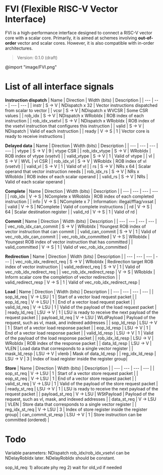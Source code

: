 # FVI (Flexible RISC-V Vector Interface)
FVI is a high-performance interface designed to connect a RISC-V vector core with a scalar core. Primarily, it is aimed at schemes involving **out-of-order** vector and scalar cores. However, it is also compatible with in-order architectures.

> Version: 0.1.0 (draft)

@import "image/FVI.png"

# List of all interface signals
**Instruction dispatch**
| Name | Direction | Width (bits) | Description |
| --- | --- | --- | --- |
| instr | S -> V | NDispatch x 32 | Vector instructions dispatched from scalar to vector |
| vcsr | S -> V | NDispatch x WVCSR | Some CSR values |
| rob_idx | S -> V | NDispatch x WRobIdx | ROB index of each instruction |
| rob_idx_vsetvl | S -> V | NDispatch x WRobIdx | ROB index of the vsetvl instruction that configures this instruction |
| valid | S -> V | NDispatch | Valid of each instruction |
| ready | V -> S | 1 | Vector core is ready to receive instructions |

**Delayed data**
| Name | Direction | Width (bits) | Description |
| --- | --- | --- | --- |
| vtype | S -> V | 9 | vtype CSR |
| rob_idx_vtype | S -> V | WRobIdx | ROB index of vtype (vsetvl) |
| valid_vtype | S -> V | 1 | Valid of vtype |
| vl | S -> V | WVL | vl CSR |
| rob_idx_vl | S -> V | WRobIdx | ROB index of vl (vsetvl) |
| valid_vl | S -> V | 1 | Valid of vl |
| rs | S -> V | NRs x 64 | Scalar operand that vector instruction needs |
| rob_idx_rs | S -> V | NRs x WRobIdx | ROB index of each scalar operand |
| valid_rs | S -> V | NRs | Valid of each scalar operand |

**Complete**
| Name | Direction | Width (bits) | Description |
| --- | --- | --- | --- |
| rob_idx | V -> S | NComplete x WRobIdx | ROB index of each completed instruction |
| info | V -> S | NComplete x 7 | Information: illegal/fflag/vxsat |
| valid | V -> S | NComplete | Valid of complete instructions |
| rd | V -> S | 64 | Scalar destination register |
| valid_rd | V -> S | 1 | Valid of rd |

**Commit**
| Name | Direction | Width (bits) | Description |
| --- | --- | --- | --- |
| vec_rob_idx_can_commit | S -> V | WRobIdx | Youngest ROB index of vector instruction that can commit |
| valid_can_commit | S -> V | 1 | Valid of vec_rob_idx_can_commit |
| vec_rob_idx_committed | V -> S | WRobIdx | Youngest ROB index of vector instruction that has committed |
| valid_committed | V -> S | 1 | Valid of vec_rob_idx_committed |

**Redirection**
| Name | Direction | Width (bits) | Description |
| --- | --- | --- | --- |
| vec_rob_idx_redirect_req | S -> V | WRobIdx | Redirection target ROB index of vector instruction |
| valid_redirect_req | S -> V | 1 | Valid of vec_rob_idx_redirect_req |
| vec_rob_idx_redirect_resp | V -> S | WRobIdx | Inform scalar core the completion of vector redirection |
| valid_redirect_resp | V -> S | 1 | Valid of vec_rob_idx_redirect_resp |

**Load**
| Name | Direction | Width (bits) | Description |
| --- | --- | --- | --- |
| sop_ld_req | V -> LSU | 1 | Start of a vector load request packet |
| eop_ld_req | V -> LSU | 1 | End of a vector load request packet |
| valid_ld_req | V -> LSU | 1 | Valid of the payload of the load request packet |
| ready_ld_req | LSU -> V | 1 | LSU is ready to receive the next payload of the request packet |
| payload_ld_req | V -> LSU | WLdPayload | Payload of the request, such as vl, mask, and indexed addresses |
| sop_ld_resp | LSU -> V | 1 | Start of a vector load response packet |
| eop_ld_resp | LSU -> V | 1 | End of a vector load response packet |
| valid_ld_resp | LSU -> V | 1 | Valid of the payload of the load response packet |
| rob_idx_ld_resp | LSU -> V | WRobIdx | ROB index of the response packet |
| data_ld_resp | LSU -> V | VLEN | Load data that corresponds to a single vector register |
| mask_ld_resp | LSU -> V | vlenb | Mask of data_ld_resp |
| reg_idx_ld_resp | LSU -> V | 3 | Index of load register inside the register group|

**Store**
| Name | Direction | Width (bits) | Description |
| --- | --- | --- | --- |
| sop_st_req | V -> LSU | 1 | Start of a vector store request packet |
| eop_st_req | V -> LSU | 1 | End of a vector store request packet |
| valid_st_req | V -> LSU | 1 | Valid of the payload of the store request packet |
| ready_st_req | LSU -> V | 1 | LSU is ready to receive the next payload of the request packet |
| payload_st_req | V -> LSU | WStPayload | Payload of the request, such as vl, mask, and indexed addresses |
| data_st_req | V -> LSU | VLEN | Store data that corresponds to a single vector register |
| reg_idx_st_req | V -> LSU | 3 | Index of store register inside the register group|
| can_commit_st_resp | LSU -> V | 1 | Store instruction can be committed (ordered) |



# Todo
Variable parameters:
NDispatch
rob_idx/rob_idx_vsetvl can be NDelayRobIdx later. NDelayRobIdx should be constant.

sop_ld_req: 1) allocate phy reg 2) wait for old_vd if needed